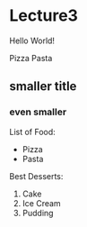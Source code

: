 # Lecture3
Hello World!

Pizza
Pasta

## smaller title
### even smaller
 
 List of Food:
 - Pizza
 - Pasta
 
 Best Desserts:
 1. Cake
 2. Ice Cream
 3. Pudding
 
 
